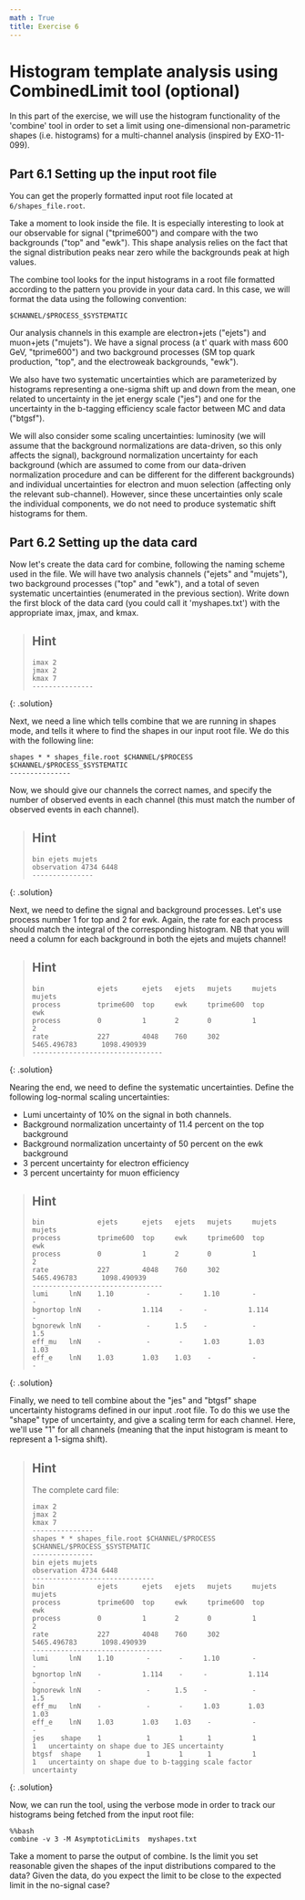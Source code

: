 ```yaml
---
math : True
title: Exercise 6
---
```


# Histogram template analysis using CombinedLimit tool (optional)

In this part of the exercise, we will use the histogram functionality of the 'combine' tool in order to set a limit using one-dimensional non-parametric shapes (i.e. histograms) for a multi-channel analysis (inspired by EXO-11-099).

## Part 6.1 Setting up the input root file
You can get the properly formatted input root file located at `6/shapes_file.root`.

Take a moment to look inside the file. It is especially interesting to look at our observable for signal ("tprime600") and compare with the two backgrounds ("top" and "ewk"). This shape analysis relies on the fact that the signal distribution peaks near zero while the backgrounds peak at high values.

The combine tool looks for the input histograms in a root file formatted according to the pattern you provide in your data card. In this case, we will format the data 
using the following convention:

```
$CHANNEL/$PROCESS_$SYSTEMATIC
```

Our analysis channels in this example are electron+jets ("ejets") and muon+jets ("mujets"). We have a signal process (a t' quark with mass 600 GeV, "tprime600") and two background processes (SM top quark production, "top", and the electroweak backgrounds, "ewk").

We also have two systematic uncertainties which are parameterized by histograms representing a one-sigma shift up and down from the mean, one related to uncertainty in the jet energy scale ("jes") and one for the uncertainty in the b-tagging efficiency scale factor between MC and data ("btgsf").

We will also consider some scaling uncertainties: luminosity (we will assume that the background normalizations are data-driven, so this only affects the signal), background normalization uncertainty for each background (which are assumed to come from our data-driven normalization procedure and can be different for the different backgrounds) and individual uncertainties for electron and muon selection (affecting only the relevant sub-channel). However, since these uncertainties only scale the individual components, we do not need to produce systematic shift histograms for them.

## Part 6.2 Setting up the data card



Now let's create the data card for combine, following the naming scheme used in the file. We will have two analysis channels ("ejets" and "mujets"), two background processes ("top" and "ewk"), and a total of seven systematic uncertainties (enumerated in the previous section). Write down the first block of the data card (you could call it 'myshapes.txt') with the appropriate imax, jmax, and kmax.

> ## Hint
> ```
>imax 2
>jmax 2
>kmax 7
>---------------
>```
{: .solution}



Next, we need a line which tells combine that we are running in shapes mode, and tells it where to find the shapes in our input root file. We do this with the following line:

```
shapes * * shapes_file.root $CHANNEL/$PROCESS  $CHANNEL/$PROCESS_$SYSTEMATIC
---------------
```

Now, we should give our channels the correct names, and specify the number of observed events in each channel (this must match the number of observed events in each channel).


> ## Hint
> ```
>bin ejets mujets
>observation 4734 6448
>---------------
>```
{: .solution}


Next, we need to define the signal and background processes. Let's use process number 1 for top and 2 for ewk. Again, the rate for each process should match the integral of the corresponding histogram. NB that you will need a column for each background in both the ejets and mujets channel!







> ## Hint
> ```
>bin             ejets      ejets   ejets   mujets     mujets    mujets
>process         tprime600  top     ewk     tprime600  top       ewk
>process         0          1       2       0          1         2
>rate            227        4048    760     302        5465.496783      1098.490939
>--------------------------------
>
>```
{: .solution}

Nearing the end, we need to define the systematic uncertainties. Define the following log-normal scaling uncertainties:

- Lumi uncertainty of 10% on the signal in both channels.
- Background normalization uncertainty of 11.4 percent on the top background
- Background normalization uncertainty of 50 percent on the ewk background
- 3 percent uncertainty for electron efficiency
- 3 percent uncertainty for muon efficiency






> ## Hint
> ```
> bin             ejets      ejets   ejets   mujets     mujets    mujets
> process         tprime600  top     ewk     tprime600  top       ewk
> process         0          1       2       0          1         2
> rate            227        4048    760     302        5465.496783      1098.490939
> --------------------------------
> lumi     lnN    1.10        -       -     1.10        -         -
> bgnortop lnN    -          1.114    -     -          1.114      -
> bgnorewk lnN    -           -      1.5    -           -        1.5
> eff_mu   lnN    -           -       -     1.03       1.03      1.03
> eff_e    lnN    1.03       1.03    1.03    -          -         -
>```
{: .solution}



Finally, we need to tell combine about the "jes" and "btgsf" shape uncertainty histograms defined in our input .root file. To do this we use the "shape" type of uncertainty, and give a scaling term for each channel. Here, we'll use "1" for all channels (meaning that the input histogram is meant to represent a 1-sigma shift).

> ## Hint
> The complete card file:
> ```
>imax 2
>jmax 2
>kmax 7
>---------------
>shapes * * shapes_file.root $CHANNEL/$PROCESS  $CHANNEL/$PROCESS_$SYSTEMATIC
>---------------
>bin ejets mujets
>observation 4734 6448
>------------------------------
>bin             ejets      ejets   ejets   mujets     mujets    mujets
>process         tprime600  top     ewk     tprime600  top       ewk
>process         0          1       2       0          1         2
>rate            227        4048    760     302        5465.496783      1098.490939
>--------------------------------
>lumi     lnN    1.10        -       -     1.10        -         -
>bgnortop lnN    -          1.114    -     -          1.114      -
>bgnorewk lnN    -           -      1.5    -           -        1.5
>eff_mu   lnN    -           -       -     1.03       1.03      1.03
>eff_e    lnN    1.03       1.03    1.03    -          -         -
>jes    shape    1           1       1      1          1         1   uncertainty on shape due to JES uncertainty
>btgsf  shape    1           1       1      1          1         1   uncertainty on shape due to b-tagging scale factor uncertainty
> ```
{: .solution}


Now, we can run the tool, using the verbose mode in order to track our histograms being fetched from the input root file:

```
%%bash
combine -v 3 -M AsymptoticLimits  myshapes.txt
```

Take a moment to parse the output of combine. Is the limit you set reasonable given the shapes of the input distributions compared to the data? Given the data, do you expect the limit to be close to the expected limit in the no-signal case?

